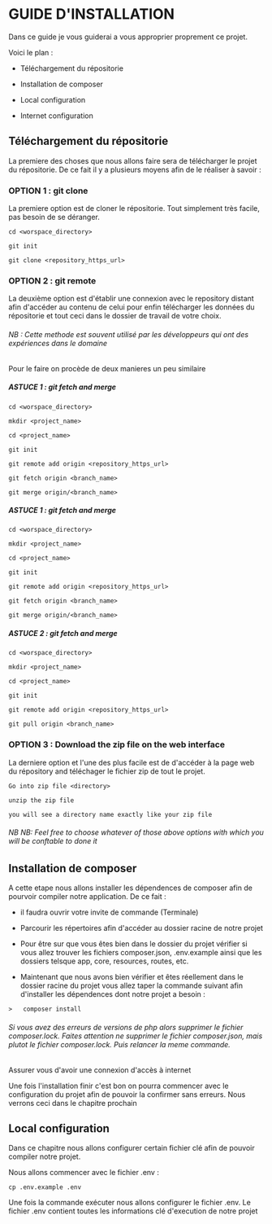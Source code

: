 
# GUIDE D'INSTALLATION

Dans ce guide je vous guiderai a vous approprier proprement ce projet.

Voici le plan :

-   Téléchargement du répositorie

-   Installation de composer
    
-   Local configuration
    
-   Internet configuration

## Téléchargement du répositorie

La premiere des choses que nous allons faire sera de télécharger le projet du répositorie.
De ce fait il y a plusieurs moyens afin de le réaliser à savoir : 


### OPTION 1 : git clone
La premiere option est de cloner le répositorie. Tout simplement très facile, pas besoin de se déranger.
```
cd <worspace_directory>

git init

git clone <repository_https_url>
```
### OPTION 2 : git remote
La deuxième option est d'établir une connexion avec le repository distant afin d'accéder au contenu de celui pour enfin télécharger les données du répositorie et tout ceci dans le dossier de travail de votre choix.

###### NB : Cette methode est souvent utilisé par les développeurs qui ont des expériences dans le domaine

Pour le faire on procède de deux manieres un peu similaire

##### ASTUCE 1 : git fetch and merge
```
cd <worspace_directory>

mkdir <project_name>

cd <project_name>

git init

git remote add origin <repository_https_url>

git fetch origin <branch_name>

git merge origin/<branch_name> 
```

##### ASTUCE 1 : git fetch and merge
```
cd <worspace_directory>

mkdir <project_name>

cd <project_name>

git init

git remote add origin <repository_https_url>

git fetch origin <branch_name>

git merge origin/<branch_name> 
```

##### ASTUCE 2 : git fetch and merge
```
cd <worspace_directory>

mkdir <project_name>

cd <project_name>

git init

git remote add origin <repository_https_url>

git pull origin <branch_name>
```


### OPTION 3 : Download the zip file on the web interface
La derniere option et l'une des plus facile est de d'accéder à la page web du répository and téléchager le fichier zip de tout le projet.

```
Go into zip file <directory>

unzip the zip file

you will see a directory name exactly like your zip file
```

###### NB NB: Feel free to choose whatever of those above options with which you will be conftable to done it 



## Installation de composer

A cette etape nous allons installer les dépendences de composer afin de pourvoir compiler notre application. De ce fait :

-   il faudra ouvrir votre invite de commande (Terminale) 

-   Parcourir les répertoires afin d'accéder au dossier racine de notre projet
    
-   Pour être sur que vous êtes bien dans le dossier du projet vérifier si vous allez trouver les fichiers composer.json, .env.example ainsi que les dossiers telsque app, core, resources, routes, etc.

-   Maintenant que nous avons bien vérifier et êtes réellement dans le dossier racine du projet vous allez taper la commande suivant afin d'installer les dépendences dont notre projet a besoin : 
```
>   composer install
```

###### Si vous avez des erreurs de versions de php alors supprimer le fichier composer.lock. Faites attention ne supprimer le fichier composer.json, mais plutot le fichier composer.lock. Puis relancer la meme commande.

Assurer vous d'avoir une connexion d'accès à internet

Une fois l'installation finir c'est bon on pourra commencer avec le configuration du projet afin de pouvoir la confirmer sans erreurs. Nous verrons ceci dans le chapitre prochain

## Local configuration

Dans ce chapitre nous allons configurer certain fichier clé afin de pouvoir compiler notre projet.

Nous allons commencer avec le fichier .env : 

```
cp .env.example .env
```

Une fois la commande exécuter nous allons configurer le fichier .env. Le fichier .env contient toutes les informations clé d'execution de notre projet